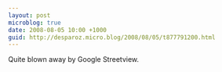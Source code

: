 ```yaml
---
layout: post
microblog: true
date: 2008-08-05 10:00 +1000
guid: http://desparoz.micro.blog/2008/08/05/t877791200.html
---
```

Quite blown away by Google Streetview.
